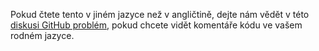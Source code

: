 Pokud čtete tento v jiném jazyce než v angličtině, dejte nám vědět v této [diskusi GitHub problém,](https://github.com/aspnet/AspNetCore.Docs/issues/16455) pokud chcete vidět komentáře kódu ve vašem rodném jazyce.